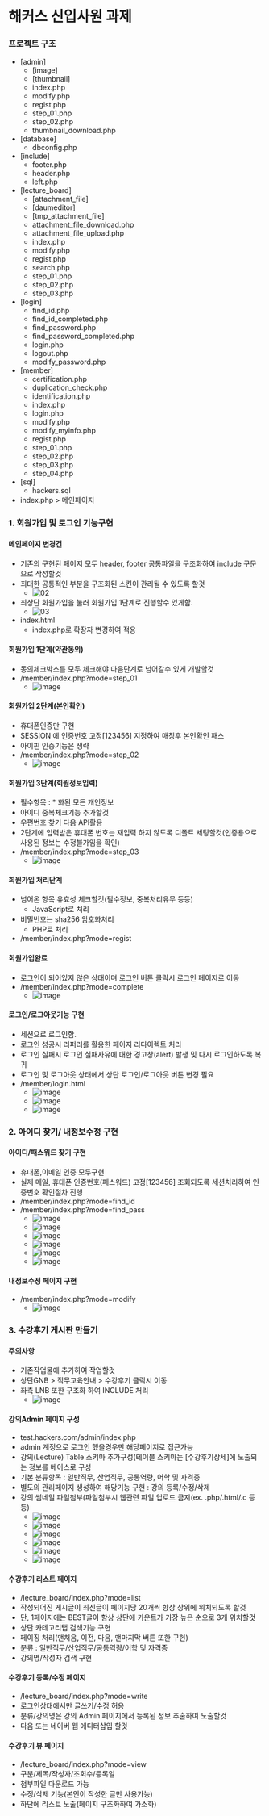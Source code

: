 # 해커스 신입사원 과제

### 프로젝트 구조

* [admin]
  + [image]
  + [thumbnail]
  + index.php
  + modify.php
  + regist.php
  + step_01.php
  + step_02.php
  + thumbnail_download.php
* [database]
  + dbconfig.php
* [include]
  + footer.php
  + header.php
  + left.php
* [lecture_board]
  + [attachment_file]
  + [daumeditor]
  + [tmp_attachment_file]
  + attachment_file_download.php
  + attachment_file_upload.php
  + index.php
  + modify.php
  + regist.php
  + search.php
  + step_01.php
  + step_02.php
  + step_03.php
* [login]
  + find_id.php
  + find_id_completed.php
  + find_password.php
  + find_password_completed.php
  + login.php
  + logout.php
  + modify_password.php
* [member]
  + certification.php
  + duplication_check.php
  + identification.php
  + index.php
  + login.php
  + modify.php
  + modify_myinfo.php
  + regist.php
  + step_01.php
  + step_02.php
  + step_03.php
  + step_04.php
* [sql]
  + hackers.sql
* index.php > 메인페이지

### 1. 회원가입 및 로그인 기능구현

#### 메인페이지 변경건

* 기존의 구현된 페이지 모두 header, footer 공통파일을 구조화하여 include 구문으로 작성할것
* 최대한 공통적인 부분을 구조화된 스킨이 관리될 수 있도록 할것
  + ![02](https://user-images.githubusercontent.com/67634983/108848560-79d78600-7624-11eb-9fc7-bfcdfd465826.png)
* 최상단 회원가입을 눌러 회원가입 1단계로 진행할수 있게함.
  + ![03](https://user-images.githubusercontent.com/67634983/108849264-506b2a00-7625-11eb-946a-1155b7c68c3a.png)
* index.html
  + index.php로 확장자 변경하여 적용

#### 회원가입 1단계(약관동의)

* 동의체크박스를 모두 체크해야 다음단계로 넘어갈수 있게 개발할것
* /member/index.php?mode=step_01
  + ![image](https://user-images.githubusercontent.com/67634983/108849746-dedfab80-7625-11eb-9843-bacb8db336b8.png)

#### 회원가입 2단계(본인확인)

* 휴대폰인증만 구현
* SESSION 에 인증번호 고정[123456] 지정하여 매칭후 본인확인 패스
* 아이핀 인증기능은 생략
* /member/index.php?mode=step_02
  + ![image](https://user-images.githubusercontent.com/67634983/108850167-61686b00-7626-11eb-9d4c-05f203d3a678.png)

#### 회원가입 3단계(회원정보입력)

* 필수항목 : * 화된 모든 개인정보
* 아이디  중복체크기능 추가할것
* 우편번호 찾기 다음 API활용
* 2단계에 입력받은 휴대폰 번호는 재입력 하지 않도록 디폴트 세팅할것(인증용으로 사용된 정보는 수정불가임을 확인)
* /member/index.php?mode=step_03
  + ![image](https://user-images.githubusercontent.com/67634983/108851329-a5a83b00-7627-11eb-8c06-7e4aab02b681.png)

#### 회원가입 처리단계

* 넘어온 항목 유효성 체크할것(필수정보, 중복처리유무 등등)
  + JavaScript로 처리
* 비밀번호는 sha256 암호화처리
  + PHP로 처리
* /member/index.php?mode=regist

#### 회원가입완료

* 로그인이 되어있지 않은 상태이며 로그인 버튼 클릭시 로그인 페이지로 이동
* /member/index.php?mode=complete
  + ![image](https://user-images.githubusercontent.com/67634983/108851984-61696a80-7628-11eb-8ccf-d21f4b221dcd.png)

#### 로그인/로그아웃기능 구현

* 세션으로 로그인함.
* 로그인 성공시 리퍼러를 활용한 페이지 리다이렉트 처리
* 로그인 실패시 로그인 실패사유에 대한 경고창(alert) 발생 및 다시 로그인하도록 복귀
* 로그인 및 로그아웃 상태에서 상단 로그인/로그아웃 버튼 변경 필요
* /member/login.html
  + ![image](https://user-images.githubusercontent.com/67634983/108852338-d63ca480-7628-11eb-9b50-7d21b849bc4d.png)
  + ![image](https://user-images.githubusercontent.com/67634983/108852393-e6ed1a80-7628-11eb-91d7-38bb44536fe9.png)
  + ![image](https://user-images.githubusercontent.com/67634983/108853132-b5c11a00-7629-11eb-875a-355c9d7e71f5.png)

### 2. 아이디 찾기/ 내정보수정 구현

#### 아이디/패스워드 찾기 구현

* 휴대폰,이메일 인증 모두구현
* 실제 메일, 휴대폰 인증번호(패스워드) 고정[123456] 조회되도록 세션처리하여 인증번호 확인절차 진행
* /member/index.php?mode=find_id
* /member/index.php?mode=find_pass
  + ![image](https://user-images.githubusercontent.com/67634983/108853380-00db2d00-762a-11eb-92dd-e27e90943e93.png)
  + ![image](https://user-images.githubusercontent.com/67634983/108854064-c8881e80-762a-11eb-8d76-11ee02425358.png)
  + ![image](https://user-images.githubusercontent.com/67634983/108854131-d9389480-762a-11eb-9ac5-b549fa0f18d5.png)
  + ![image](https://user-images.githubusercontent.com/67634983/108854248-01c08e80-762b-11eb-804d-d99d33baea85.png)
  + ![image](https://user-images.githubusercontent.com/67634983/108855465-64665a00-762c-11eb-84ed-bdd841ac11c7.png)
  + ![image](https://user-images.githubusercontent.com/67634983/108855872-c7f08780-762c-11eb-8b2d-e6e4c4d76bae.png)

#### 내정보수정 페이지 구현

* /member/index.php?mode=modify
  + ![image](https://user-images.githubusercontent.com/67634983/108856029-f8382600-762c-11eb-83d3-40f4d72d5cc7.png)

### 3. 수강후기 게시판 만들기

#### 주의사항

* 기존작업물에 추가하여 작업할것
* 상단GNB > 직무교육안내 > 수강후기 클릭시 이동
* 좌측 LNB 또한 구조화 하여 INCLUDE 처리
  + ![image](https://user-images.githubusercontent.com/67634983/108861966-23257880-7633-11eb-80aa-30689c19bc56.png)

#### 강의Admin 페이지 구성

* test.hackers.com/admin/index.php
* admin 계정으로 로그인 했을경우만 해당페이지로 접근가능
* 강의(Lecture) Table 스키마 추가구성(테이블 스키마는 [수강후기상세]에 노출되는 정보를 베이스로 구성
* 기본 분류항목 : 일반직무, 산업직무, 공통역량, 어학 및 자격증
* 별도의 관리페이지 생성하여 해당기능 구현 : 강의 등록/수정/삭제 
* 강의 썸네일 파일첨부(파일첨부시 웹관련 파일 업로드 금지(ex. .php/.html/.c 등등)
  + ![image](https://user-images.githubusercontent.com/67634983/108853132-b5c11a00-7629-11eb-875a-355c9d7e71f5.png)
  + ![image](https://user-images.githubusercontent.com/67634983/108856847-d1c6ba80-762d-11eb-8616-50a51e8eefcc.png)
  + ![image](https://user-images.githubusercontent.com/67634983/108857324-51ed2000-762e-11eb-94e3-36fe36cf1a23.png)
  + ![image](https://user-images.githubusercontent.com/67634983/108858120-29195a80-762f-11eb-8e37-823423d11bdb.png)
  + ![image](https://user-images.githubusercontent.com/67634983/108858314-5c5be980-762f-11eb-9fb3-ece6dea1fec6.png)
  + ![image](https://user-images.githubusercontent.com/67634983/108858441-7f869900-762f-11eb-96f6-9f1febce67d7.png)

#### 수강후기 리스트 페이지

* /lecture_board/index.php?mode=list
* 작성되어진 게시글이 최신글이 페이지당 20개씩 항상 상위에 위치되도록 할것
* 단, 1페이지에는 BEST글이 항상 상단에 카운트가 가장 높은 순으로 3개 위치할것
* 상단 카테고리탭 검색기능 구현
* 페이징 처리(맨처음, 이전, 다음, 맨마지막 버튼 또한 구현)
* 분류 : 일반직무/산업직무/공통역량/어학 및 자격증
* 강의명/작성자 검색 구현

#### 수강후기 등록/수정 페이지

* /lecture_board/index.php?mode=write
* 로그인상태에서만 글쓰기/수정 허용
* 분류/강의명은 강의 Admin 페이지에서 등록된 정보 추출하여 노출할것
* 다음 또는 네이버 웹 에디터삽입 할것

#### 수강후기 뷰 페이지

* /lecture_board/index.php?mode=view
* 구분/제목/작성자/조회수/등록일
* 첨부파일 다운로드 가능
* 수정/삭제 기능(본인이 작성한 글만 사용가능)
* 하단에 리스트 노출(페이지 구조화하여 가소화)
